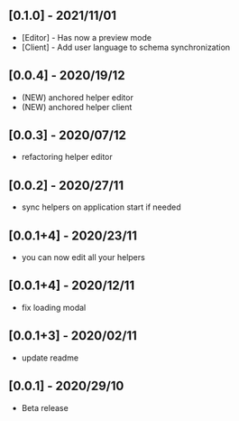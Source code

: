 ## [0.1.0] - 2021/11/01
- [Editor] - Has now a preview mode
- [Client] - Add user language to schema synchronization

## [0.0.4] - 2020/19/12
- (NEW) anchored helper editor
- (NEW) anchored helper client

## [0.0.3] - 2020/07/12
- refactoring helper editor

## [0.0.2] - 2020/27/11
- sync helpers on application start if needed

## [0.0.1+4] - 2020/23/11
- you can now edit all your helpers

## [0.0.1+4] - 2020/12/11
- fix loading modal

## [0.0.1+3] - 2020/02/11
- update readme

## [0.0.1] - 2020/29/10
- Beta release